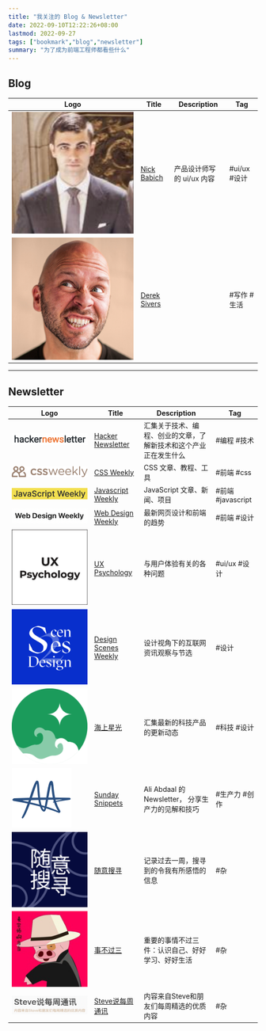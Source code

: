 ```yaml
---
title: "我关注的 Blog & Newsletter"
date: 2022-09-10T12:22:26+08:00
lastmod: 2022-09-27
tags: ["bookmark","blog","newsletter"]
summary: "为了成为前端工程师都看些什么"
---
```


## Blog

<table>
    <thead>
        <tr>
            <th>Logo</th>
            <th>Title</th>
            <th>Description</th>
            <th>Tag</th>
        </tr>
    </thead>
    <tbody>
         <tr>
            <td><img class="customEntitityAlbum" src="NickBabich.png" /></td>
            <td><a target="_blank" href="https://babich.biz/">Nick Babich</a></td>
            <td>产品设计师写的 ui/ux 内容</td>
            <td>#ui/ux #设计</td>
        </tr>
        <tr>
            <td><img class="customEntitityAlbum" src="DerekSivers.jpeg" /></td>
            <td><a target="_blank" href="https://sive.rs/">Derek Sivers</a></td>
            <td></td>
            <td>#写作 #生活</td>
        </tr>
    </tbody>
</table>

---
## Newsletter

<table>
    <thead>
        <tr>
            <th>Logo</th>
            <th>Title</th>
            <th>Description</th>
            <th>Tag</th>
        </tr>
    </thead>
    <tbody>
        <tr>
            <td><img class="customEntitityAlbum" src="HackerNewsletter.png" /></td>
            <td><a target="_blank" href="https://hackernewsletter.com/">Hacker Newsletter</a></td>
            <td>汇集关于技术、编程、创业的文章，了解新技术和这个产业正在发生什么</td>
            <td>#编程 #技术</td>
        </tr>
         <tr>
            <td><img class="customEntitityAlbum" src="CssWeekly.svg" /></td>
            <td><a target="_blank" href="https://css-weekly.com/">CSS Weekly</a></td>
            <td>CSS 文章、教程、工具</td>
            <td>#前端 #css</td>
        </tr>
        <tr>
            <td><img class="customEntitityAlbum" src="JavaScriptWeekly.png" /></td>
            <td><a target="_blank" href="https://javascriptweekly.com/">Javascript Weekly</a></td>
            <td>JavaScript 文章、新闻、项目</td>
            <td>#前端 #javascript</td>
        </tr>
        <tr>
            <td><img class="customEntitityAlbum" src="WebDesignWeekly.png" /></td>
            <td><a target="_blank" href="https://web-design-weekly.com/">Web Design Weekly</a></td>
            <td>最新网页设计和前端的趋势</td>
            <td>#前端 #设计</td>
        </tr>
         <tr>
            <td><img class="customEntitityAlbum" src="UXDesign.png" /></td>
            <td><a target="_blank" href="https://uxpsychology.substack.com/">UX Psychology</a></td>
            <td>与用户体验有关的各种问题</td>
            <td>#ui/ux #设计</td>
        </tr>
        <tr>
            <td><img class="customEntitityAlbum" src="DesignScenes.png" /></td>
            <td><a target="_blank" href="https://designscenes.zhubai.love/">Design Scenes Weekly</a></td>
            <td>设计视角下的互联网资讯观察与节选</td>
            <td>#设计</td>
        </tr>
        <tr>
            <td><img class="customEntitityAlbum" src="hsxg.png" /></td>
            <td><a target="_blank" href="https://hsxg.zhubai.love/">海上星光</a></td>
            <td>汇集最新的科技产品的更新动态</td>
            <td>#科技 #设计</td>
        </tr>
        <tr>
            <td><img class="customEntitityAlbum" src="AliAbdaal.png" /></td>
            <td><a target="_blank" href="https://aliabdaal.com/newsletter/">Sunday Snippets</a></td>
            <td>Ali Abdaal 的 Newsletter， 分享生产力的见解和技巧</td>
            <td>#生产力 #创作</td>
        </tr>
        <tr>
            <td><img class="customEntitityAlbum" src="ThinkingJimmy.png" /></td>
            <td><a target="_blank" href="https://www.getrevue.co/profile/thinkingjimmyT">随意搜寻</a></td>
            <td>记录过去一周，搜寻到的令我有所感悟的信息</td>
            <td>#杂</td>
        </tr>
        <tr>
            <td><img class="customEntitityAlbum" src="sbgs.png" /></td>
            <td><a target="_blank" href="https://via.zhubai.love/">事不过三</a></td>
            <td>重要的事情不过三件：认识自己、好好学习、好好生活</td>
            <td>#杂</td>
        </tr>
        <tr>
            <td><img class="customEntitityAlbum" src="Steve.png" /></td>
            <td><a target="_blank" href="https://steve.hedwig.pub/">Steve说每周通讯</a></td>
            <td>内容来自Steve和朋友们每周精选的优质内容</td>
            <td>#杂</td>
        </tr>
    </tbody>
</table>